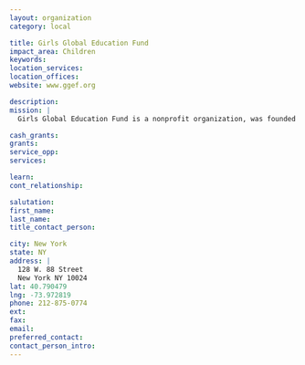 ```yaml
---
layout: organization
category: local

title: Girls Global Education Fund
impact_area: Children
keywords: 
location_services: 
location_offices: 
website: www.ggef.org

description: 
mission: |
  Girls Global Education Fund is a nonprofit organization, was founded in 1996 to send girls to school who would otherwise be denied an education.

cash_grants: 
grants: 
service_opp: 
services: 

learn: 
cont_relationship: 

salutation: 
first_name: 
last_name: 
title_contact_person: 

city: New York
state: NY
address: |
  128 W. 88 Street  
  New York NY 10024
lat: 40.790479
lng: -73.972819
phone: 212-875-0774
ext: 
fax: 
email: 
preferred_contact: 
contact_person_intro: 
---
```

